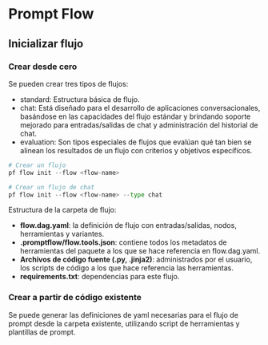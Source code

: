 # Prompt Flow

## Inicializar flujo

### Crear desde cero

Se pueden crear tres tipos de flujos:

- standard: Estructura básica de flujo.
- chat: Está diseñado para el desarrollo de aplicaciones conversacionales, basándose en las capacidades del flujo estándar y brindando soporte mejorado para entradas/salidas de chat y administración del historial de chat.
- evaluation: Son tipos especiales de flujos que evalúan qué tan bien se alinean los resultados de un flujo con criterios y objetivos específicos.

```python
# Crear un flujo
pf flow init --flow <flow-name>

# Crear un flujo de chat
pf flow init --flow <flow-name> --type chat
```

Estructura de la carpeta de flujo:

- **flow.dag.yaml**: la definición de flujo con entradas/salidas, nodos, herramientas y variantes.
- **.promptflow/flow.tools.json**: contiene todos los metadatos de herramientas del paquete a los que se hace referencia en flow.dag.yaml.
- **Archivos de código fuente (.py, .jinja2)**: administrados por el usuario, los scripts de código a los que hace referencia las herramientas.
- **requirements.txt**: dependencias para este flujo.

### Crear a partir de código existente

Se puede generar las definiciones de yaml necesarias para el flujo de prompt desde la carpeta existente, utilizando script de herramientas y plantillas de prompt.

